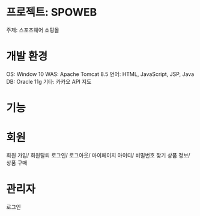 # 프로젝트: SPOWEB
주제: 스포츠웨어 쇼핑몰

# 개발 환경
OS: Window 10
WAS: Apache Tomcat 8.5
언어: HTML, JavaScript, JSP, Java
DB: Oracle 11g
기타: 카카오 API 지도

# 기능
# 회원
회원 가입/ 회원탈퇴
로그인/ 로그아웃/ 마이페이지
아이디/ 비밀번호 찿기
상품 정보/ 상품 구매
# 관리자
로그인

